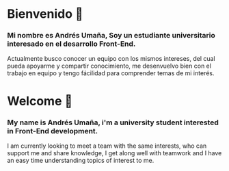 # Bienvenido 👋

### Mi nombre es Andrés Umaña, Soy un estudiante universitario interesado en el desarrollo Front-End.
 
Actualmente busco conocer un equipo con los mismos intereses, del cual  pueda apoyarme y compartir conocimiento, me desenvuelvo bien con el trabajo en equipo y tengo fácilidad para comprender temas de mi interés.
#
# Welcome 👋

### My name is Andrés Umaña, i'm a university student interested in Front-End development.
 
I am currently looking to meet a team with the same interests, who can support me and share knowledge, I get along well with teamwork and I have an easy time understanding topics of interest to me.

<!--
**AndUm23/AndUm23** is a ✨ _special_ ✨ repository because its `README.md` (this file) appears on your GitHub profile.

Here are some ideas to get you started:

- 🔭 I’m currently working on ...
- 🌱 I’m currently learning ...
- 👯 I’m looking to collaborate on ...
- 🤔 I’m looking for help with ...
- 💬 Ask me about ...
- 📫 How to reach me: ...
- 😄 Pronouns: ...
- ⚡ Fun fact: ...
-->
